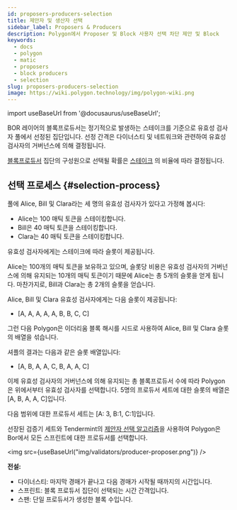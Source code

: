 ```yaml
---
id: proposers-producers-selection
title: 제안자 및 생산자 선택
sidebar_label: Proposers & Producers
description: Polygon에서 Proposer 및 Block 사용자 선택 차단 제안 및 Block
keywords:
  - docs
  - polygon
  - matic
  - proposers
  - block producers
  - selection
slug: proposers-producers-selection
image: https://wiki.polygon.technology/img/polygon-wiki.png
---
```

import useBaseUrl from '@docusaurus/useBaseUrl';

BOR 레이어의 블록프로듀서는 정기적으로 발생하는 스테이크를 기준으로 유효성 검사자 풀에서 선정된 집단입니다. 선정 간격은 다이너스티 및 네트워크와 관련하여 유효성 검사자의 거버넌스에 의해 결정됩니다.

[블록프로듀서](/docs/maintain/glossary.md#block-producer) 집단의 구성원으로 선택될 확률은 [스테이크](/docs/maintain/glossary.md#staking) 의 비율에 따라 결정됩니다.

## 선택 프로세스 {#selection-process}

풀에 Alice, Bill 및 Clara라는 세 명의 유효성 검사자가 있다고 가정해 봅시다:

* Alice는 100 매틱 토큰을 스테이킹합니다.
* Bill은 40 매틱 토큰을 스테이킹합니다.
* Clara는 40 매틱 토큰을 스테이킹합니다.

유효성 검사자에게는 스테이크에 따라 슬롯이 제공됩니다.

Alice는 100개의 매틱 토큰을 보유하고 있으며, 슬롯당 비용은 유효성 검사자의 거버넌스에 의해 유지되는 10개의 매틱 토큰이기 때문에 Alice는 총 5개의 슬롯을 얻게 됩니다. 마찬가지로, Bill과 Clara는 총 2개의 슬롯을 얻습니다.

Alice, Bill 및 Clara 유효성 검사자에게는 다음 슬롯이 제공됩니다:

* [A, A, A, A, A, B, B, C, C]

그런 다음 Polygon은 이더리움 블록 해시를 시드로 사용하여 Alice, Bill 및 Clara 슬롯의 배열을 섞습니다.

셔플의 결과는 다음과 같은 슬롯 배열입니다:

* [A, B, A, A, C, B, A, A, C]

이제 유효성 검사자의 거버넌스에 의해 유지되는 총 블록프로듀서 수에 따라 Polygon은 위에서부터 유효성 검사자를 선택합니다. 5명의 프로듀서 세트에 대한 슬롯의 배열은 [A, B, A, A, C]입니다.

다음 범위에 대한 프로듀서 세트는 [A: 3, B:1, C:1]입니다.

선장된 검증기 세트와 Tendermint의 [제안자 선택 알고리즘](https://docs.tendermint.com/master/spec/consensus/proposer-selection.html)을 사용하여 Polygon은 Bor에서 모든 스프린트에 대한 프로듀서를 선택합니다.

<img src={useBaseUrl("img/validators/producer-proposer.png")} />

**전설:**

* 다이너스티: 마지막 경매가 끝나고 다음 경매가 시작될 때까지의 시간입니다.
* 스프린트: 블록 프로듀서 집단이 선택되는 시간 간격입니다.
* 스팬: 단일 프로듀서가 생성한 블록 수입니다.

